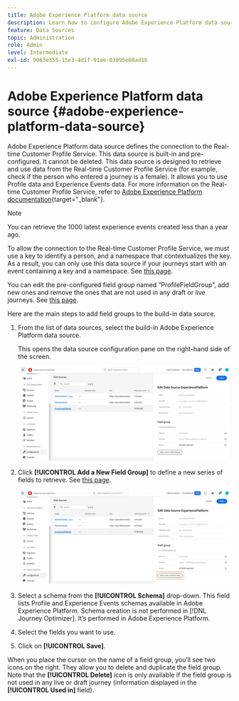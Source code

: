 ```yaml
---
title: Adobe Experience Platform data source
description: Learn how to configure Adobe Experience Platform data source
feature: Data Sources
topic: Administration
role: Admin
level: Intermediate
exl-id: 9083e355-15e3-4d1f-91ae-03095e08ad16
---
```

# Adobe Experience Platform data source {#adobe-experience-platform-data-source}

Adobe Experience Platform data source defines the connection to the Real-time Customer Profile Service. This data source is built-in and pre-configured. It cannot be deleted. This data source is designed to retrieve and use data from the Real-time Customer Profile Service (for example, check if the person who entered a journey is a female). It allows you to use Profile data and Experience Events data. For more information on the Real-time Customer Profile Service, refer to [Adobe Experience Platform documentation](https://experienceleague.adobe.com/docs/experience-platform/profile/home.html){target="_blank"}.

>[!NOTE]
>
>You can retrieve the 1000 latest experience events created less than a year ago.

To allow the connection to the Real-time Customer Profile Service, we must use a key to identify a person, and a namespace that contextualizes the key. As a result, you can only use this data source if your journeys start with an event containing a key and a namespace. See [this page](../building-journeys/journey.md).

You can edit the pre-configured field group named “ProfileFieldGroup”, add new ones and remove the ones that are not used in any draft or live journeys. See [this page](../datasource/configure-data-sources.md#define-field-groups).

Here are the main steps to add field groups to the build-in data source.

1. From the list of data sources, select the build-in Adobe Experience Platform data source.

    This opens the data source configuration pane on the right-hand side of the screen.

    ![](assets/journey23.png)

1. Click **[!UICONTROL Add a New Field Group]** to define a new series of fields to retrieve. See [this page](../datasource/configure-data-sources.md#define-field-groups).

    ![](assets/journey24.png)

1. Select a schema from the **[!UICONTROL Schema]** drop-down. This field lists Profile and Experience Events schemas available in Adobe Experience Platform. Schema creation is not performed in [!DNL Journey Optimizer]. It’s performed in Adobe Experience Platform.
1. Select the fields you want to use.
1. Click on **[!UICONTROL Save]**.

When you place the cursor on the name of a field group, you’ll see two icons on the right. They allow you to delete and duplicate the field group. Note that the **[!UICONTROL Delete]** icon is only available if the field group is not used in any live or draft journey (information displayed in the **[!UICONTROL Used in]** field).

